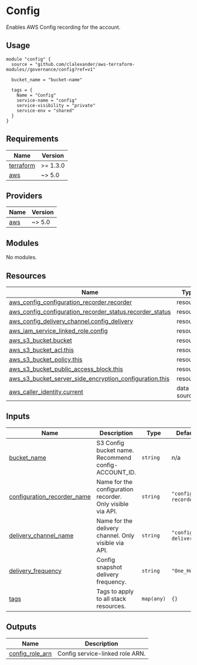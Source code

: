 # Config

Enables AWS Config recording for the account.

## Usage

```hcl
module "config" {
  source = "github.com/clalexander/aws-terraform-modules//governance/config?ref=v1"

  bucket_name = "bucket-name"

  tags = {
    Name = "Config"
    service-name = "config"
    service-visibility = "private"
    service-env = "shared"
  }
}
```

<!-- BEGIN_TF_DOCS -->
## Requirements

| Name | Version |
|------|---------|
| <a name="requirement_terraform"></a> [terraform](#requirement\_terraform) | >= 1.3.0 |
| <a name="requirement_aws"></a> [aws](#requirement\_aws) | ~> 5.0 |

## Providers

| Name | Version |
|------|---------|
| <a name="provider_aws"></a> [aws](#provider\_aws) | ~> 5.0 |

## Modules

No modules.

## Resources

| Name | Type |
|------|------|
| [aws_config_configuration_recorder.recorder](https://registry.terraform.io/providers/hashicorp/aws/latest/docs/resources/config_configuration_recorder) | resource |
| [aws_config_configuration_recorder_status.recorder_status](https://registry.terraform.io/providers/hashicorp/aws/latest/docs/resources/config_configuration_recorder_status) | resource |
| [aws_config_delivery_channel.config_delivery](https://registry.terraform.io/providers/hashicorp/aws/latest/docs/resources/config_delivery_channel) | resource |
| [aws_iam_service_linked_role.config](https://registry.terraform.io/providers/hashicorp/aws/latest/docs/resources/iam_service_linked_role) | resource |
| [aws_s3_bucket.bucket](https://registry.terraform.io/providers/hashicorp/aws/latest/docs/resources/s3_bucket) | resource |
| [aws_s3_bucket_acl.this](https://registry.terraform.io/providers/hashicorp/aws/latest/docs/resources/s3_bucket_acl) | resource |
| [aws_s3_bucket_policy.this](https://registry.terraform.io/providers/hashicorp/aws/latest/docs/resources/s3_bucket_policy) | resource |
| [aws_s3_bucket_public_access_block.this](https://registry.terraform.io/providers/hashicorp/aws/latest/docs/resources/s3_bucket_public_access_block) | resource |
| [aws_s3_bucket_server_side_encryption_configuration.this](https://registry.terraform.io/providers/hashicorp/aws/latest/docs/resources/s3_bucket_server_side_encryption_configuration) | resource |
| [aws_caller_identity.current](https://registry.terraform.io/providers/hashicorp/aws/latest/docs/data-sources/caller_identity) | data source |

## Inputs

| Name | Description | Type | Default | Required |
|------|-------------|------|---------|:--------:|
| <a name="input_bucket_name"></a> [bucket\_name](#input\_bucket\_name) | S3 Config bucket name.  Recommend config-ACCOUNT\_ID. | `string` | n/a | yes |
| <a name="input_configuration_recorder_name"></a> [configuration\_recorder\_name](#input\_configuration\_recorder\_name) | Name for the configuration recorder.  Only visible via API. | `string` | `"config-recorder"` | no |
| <a name="input_delivery_channel_name"></a> [delivery\_channel\_name](#input\_delivery\_channel\_name) | Name for the delivery channel.  Only visible via API. | `string` | `"config-delivery"` | no |
| <a name="input_delivery_frequency"></a> [delivery\_frequency](#input\_delivery\_frequency) | Config snapshot delivery frequency. | `string` | `"One_Hour"` | no |
| <a name="input_tags"></a> [tags](#input\_tags) | Tags to apply to all stack resources. | `map(any)` | `{}` | no |

## Outputs

| Name | Description |
|------|-------------|
| <a name="output_config_role_arn"></a> [config\_role\_arn](#output\_config\_role\_arn) | Config service-linked role ARN. |
<!-- END_TF_DOCS -->
